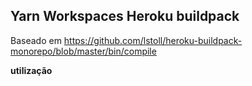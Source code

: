 ## Yarn Workspaces Heroku buildpack

Baseado em https://github.com/lstoll/heroku-buildpack-monorepo/blob/master/bin/compile

**utilização**

